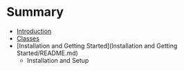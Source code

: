 # Summary

* [Introduction](README.md)
* [Classes](Classes/README.md)
* [Installation and Getting Started](Installation and Getting Started/README.md)
    * Installation and Setup

